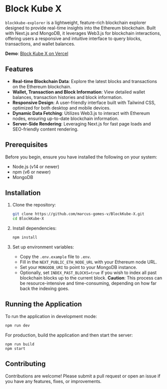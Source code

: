 # Block Kube X

`blockkube-explorer` is a lightweight, feature-rich blockchain explorer designed to provide real-time insights into the Ethereum blockchain. Built with Next.js and MongoDB, it leverages Web3.js for blockchain interactions, offering users a responsive and intuitive interface to query blocks, transactions, and wallet balances.

**Demo**: [Block Kube X on Vercel](https://blockkube-x.vercel.app/)

## Features

- **Real-time Blockchain Data**: Explore the latest blocks and transactions on the Ethereum blockchain.
- **Wallet, Transaction and Block Information**: View detailed wallet balances, transaction histories and block information.
- **Responsive Design**: A user-friendly interface built with Tailwind CSS, optimized for both desktop and mobile devices.
- **Dynamic Data Fetching**: Utilizes Web3.js to interact with Ethereum nodes, ensuring up-to-date blockchain information.
- **Server-Side Rendering**: Leveraging Next.js for fast page loads and SEO-friendly content rendering.

## Prerequisites

Before you begin, ensure you have installed the following on your system:

- Node.js (v14 or newer)
- npm (v6 or newer)
- MongoDB

## Installation

1. Clone the repository:

   ```bash
   git clone https://github.com/marcus-gomes-v/BlockKube-X.git
   cd BlockKube-X
   ```
2. Install dependencies:

   ```bash
   npm install
   ```
3. Set up environment variables:

   - Copy the `.env.example` file to `.env`.
   - Fill in the `NEXT_PUBLIC_ETH_NODE_URL` with your Ethereum node URL.
   - Set your `MONGODB_URI` to point to your MongoDB instance.
   - Optionally, set `INDEX_PAST_BLOCKS=true` if you wish to index all past blockchain blocks up to the current block. **Caution**: This process can be resource-intensive and time-consuming, depending on how far back the indexing goes.

## Running the Application

To run the application in development mode:

```bash
npm run dev
```

For production, build the application and then start the server:

```
npm run build
npm start
```

## Contributing

Contributions are welcome! Please submit a pull request or open an issue if you have any features, fixes, or improvements.
